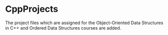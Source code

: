 # CppProjects

The project files which are assigned for the Object-Oriented Data Structures in C++ and Ordered Data Structures courses are added.
